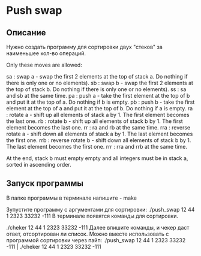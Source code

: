 # Push swap

## Описание
Нужно создать программу для сортировки двух "стеков" за наименьшее кол-во операций. 

Only these moves are allowed:

sa : swap a - swap the first 2 elements at the top of stack a. Do nothing if there is only one or no elements).
sb : swap b - swap the first 2 elements at the top of stack b. Do nothing if there is only one or no elements).
ss : sa and sb at the same time.
pa : push a - take the first element at the top of b and put it at the top of a. Do nothing if b is empty.
pb : push b - take the first element at the top of a and put it at the top of b. Do nothing if a is empty.
ra : rotate a - shift up all elements of stack a by 1. The first element becomes the last one.
rb : rotate b - shift up all elements of stack b by 1. The first element becomes the last one.
rr : ra and rb at the same time.
rra : reverse rotate a - shift down all elements of stack a by 1. The last element becomes the first one.
rrb : reverse rotate b - shift down all elements of stack b by 1. The last element becomes the first one.
rrr : rra and rrb at the same time.

At the end, stack b must empty empty and all integers must be in stack a, sorted in ascending order. 

## Запуск программы

В папке программы в терминале напишите - make

Зупустите программу c аргументами для сортировки:
./push_swap 12 44 1 2323 33232 -111
В терминале появятся команды для сортировки.

./cheker 12 44 1 2323 33232 -111 
Далее впишите команды, и чекер даст ответ, отсортирован ли список. Можно вместе использовать с программой сортировки через пайп:
./push_swap 12 44 1 2323 33232 -111 | ./cheker 12 44 1 2323 33232 -111 

